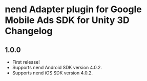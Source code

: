 # nend Adapter plugin for Google Mobile Ads SDK for Unity 3D Changelog

## 1.0.0

- First release!
- Supports nend Android SDK version 4.0.2.
- Supports nend iOS SDK version 4.0.2.
